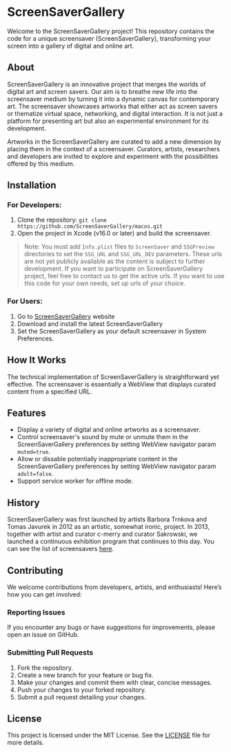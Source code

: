# ScreenSaverGallery
Welcome to the ScreenSaverGallery project! This repository contains the code for a unique screensaver (ScreenSaverGallery), transforming your screen into a gallery of digital and online art. 

## About
ScreenSaverGallery is an innovative project that merges the worlds of digital art and screen savers. Our aim is to breathe new life into the screensaver medium by turning it into a dynamic canvas for contemporary art. The screensaver showcases artworks that either act as screen savers or thematize virtual space, networking, and digital interaction. It is not just a platform for presenting art but also an experimental environment for its development.

Artworks in the ScreenSaverGallery are curated to add a new dimension by placing them in the context of a screensaver. Curators, artists, researchers and developers are invited to explore and experiment with the possibilities offered by this medium.

## Installation
### For Developers: 
1. Clone the repository: ```git clone https://github.com/ScreenSaverGallery/macos.git```
2. Open the project in Xcode (v16.0 or later) and build the screensaver.
> Note: You must add `Info.plist` files to `ScreenSaver` and `SSGPreview` directories to set the `SSG_URL` and `SSG_URL_DEV` parameters. These urls are not yet publicly available as the content is subject to further development. If you want to participate on ScreenSaverGallery project, feel free to contact us to get the active urls. If you want to use this code for your own needs, set up urls of your choice.
### For Users:
1. Go to [ScreenSaverGallery](https://screensaver.gallery/get) website
2. Download and install the latest ScreenSaverGallery
3. Set the ScreenSaverGallery as your default screensaver in System Preferences.

## How It Works
The technical implementation of ScreenSaverGallery is straightforward yet effective. The screensaver is essentially a WebView that displays curated content from a specified URL. 

## Features
- Display a variety of digital and online artworks as a screensaver.
- Control screensaver's sound by mute or unmute them in the ScreenSaverGallery preferences by setting WebView navigator param `muted=true`.
- Allow or dissable potentially inappropriate content in the ScreenSaverGallery preferences by setting WebView navigator param `adult=false`.
- Support service worker for offline mode.

## History
ScreenSaverGallery was first launched by artists Barbora Trnkova and Tomas Javurek in 2012 as an artistic, somewhat ironic, project. In 2013, together with artist and curator c-merry and curator Sakrowski, we launched a continuous exhibition program that continues to this day. You can see the list of screensavers [here](https://screensaver.gallery/archive/screensavers). 

## Contributing

We welcome contributions from developers, artists, and enthusiasts! Here’s how you can get involved:

### Reporting Issues
If you encounter any bugs or have suggestions for improvements, please open an issue on GitHub.

### Submitting Pull Requests
1. Fork the repository.
2. Create a new branch for your feature or bug fix.
3. Make your changes and commit them with clear, concise messages.
4. Push your changes to your forked repository.
5. Submit a pull request detailing your changes.

## License

This project is licensed under the MIT License. See the [LICENSE](LICENSE) file for more details.
